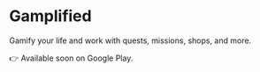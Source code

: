 # Gamplified

Gamify your life and work with quests, missions, shops, and more.

👉 Available soon on Google Play.
